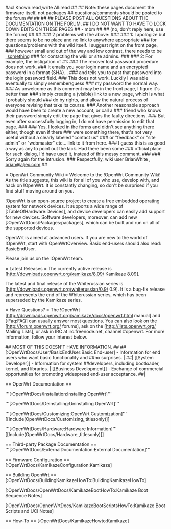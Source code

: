 \#acl Known:read,write All:read \#\# \#\# Note: these pages document the
firmware itself, not packages \#\# questions/comments should be posted
to the forum \#\# \#\# \#\# \#\# PLEASE POST ALL QUESTIONS ABOUT THE
DOCUMENTATION ON THE FORUM. \#\# I DO NOT WANT TO HAVE TO LOCK DOWN
EDITS ON THESE PAGES \#\# - mbm \#\# \#\# (no, don't reply here, use the
forum) \#\# \#\# \#\#\# 2 problems with the above: \#\#\# \#\#\# 1: I
apologize but there seems to be no place and no link to anywhere
appropriate \#\#\# for questions/problems with the wiki itself. I
suggest right on the front page, \#\#\# however small and out of the way
and low contrast, there needs to be \_[something]() \#\#\# for
contacting the wiki or site admins. \#\#\# \#\#\# 2: For example, the
instigation of \#1: \#\#\# The recover lost password procedure does not
work. \#\#\# It emails you your login name and an encrypted password in
a format {SHA}... \#\#\# and tells you to past that password into the
login password field. \#\#\# This does not work. Luckily I was able
eventually to simply remember/guess \#\#\# my password the normal way.
\#\#\# As unwelcome as this comment may be in the front page, I figure
it's better than \#\#\# simply creating a (visible) link to a new page,
which is what I probably should \#\#\# do by rights, and allow the
natural process of everyone revising that take its course. \#\#\#
Another reasonable approach would have been to create a new account, or
call a \#\#\# friend who knows their password simply edit the page that
gives the faulty directions. \#\#\# But even after successfully logging
in, I do not have permission to edit that page. \#\#\# \#\#\# Yes, I
looked in the forms and didn't see anything there either, though even if
there \#\#\# were something there, that's not very useful without a
clearly labeled "contact us" \#\#\# or "feedback" or "site admin" or
"webmaster" etc... link to it from here. \#\#\# I guess this is as good
a way as any to point out the lack. Had there been some \#\#\# official
place for such dialog, I'd have used it, instead of this messy comment.
\#\#\# \#\#\# Sorry again for the intrusion. \#\#\# Respectfully, wiki
user BrianWhite , <brian@aljex.com> \#\#

= OpenWrt Community Wiki = Welcome to the !OpenWrt Community Wiki! As
the title suggests, this wiki is for all of you who use, develop with,
and hack on !OpenWrt. It is constantly changing, so don't be surprised
if you find stuff moving around on you.

!OpenWrt is an open-source project to create a free embedded operating
system for network devices. It supports a wide range of
\[:TableOfHardware:Devices\], and device developers can easily add
support for new devices. Software developers, moreover, can add new
\[:OpenWrtDocs/Packages:packages\], which can be built and run on all of
the supported devices.

OpenWrt is aimed at advanced users. If you are new to the world of
!OpenWrt, start with OpenWrtOverview. Basic end-users should also read:
BasicEndUser.

Please join us on the !OpenWrt team.

= Latest Releases = The currently active release is
\[<http://downloads.openwrt.org/kamikaze/8.09/> Kamikaze 8.09\].

The latest and final release of the Whiterussian series is
\[<http://downloads.openwrt.org/whiterussian/0.9/> 0.9\]. It is a
bug-fix release and represents the end of the Whiterussian series, which
has been superseded by the Kamikaze series.

= Have Questions? = The !OpenWrt
\[<http://downloads.openwrt.org/kamikaze/docs/openwrt.html> manual\] and
\[:Faq:FAQ\] can usually answer most questions. You can also look on the
\[<http://forum.openwrt.org/> forums\], ask on the
\[<http://lists.openwrt.org/> Mailing Lists\], or ask in IRC at
irc.freenode.net, channel \#openwrt. For more information, follow your
interest below.

\#\# MOST OF THIS DOESN'T HAVE INFORMATION. \#\# \#\#
\[:OpenWrtDocs/User/BasicEndUser:Basic End-user\] - Information for end
users who want basic functionality and \#\#no surprises. | \#\#|
\[\[System Developer\]\] - Information for system \#\#developers,
including bootloader, kernel, and libraries. | \[\[Business
Development\]\] - Exchange of commercial opportunities for promoting
widespread end-user acceptance. \#\#|

== OpenWrt Documentation ==

'''\[:OpenWrtDocs/Installation:Installing OpenWrt\]'''

'''\[:OpenWrtDocs/Deinstalling:Uninstalling OpenWrt\]'''

'''\[:OpenWrtDocs/Customizing:OpenWrt Customization\]'''
\[\[Include(OpenWrtDocs/Customizing,,titlesonly)\]\]

'''\[:OpenWrtDocs/Hardware:Hardware Information\]'''
\[\[Include(OpenWrtDocs/Hardware,,titlesonly)\]\]

== Third-party Package Documentation ==
'''\[:OpenWrtDocs/ExternalDocumentation:External Documentation\]'''

== Firmware Configuration ==
\[:OpenWrtDocs/KamikazeConfiguration:Kamikaze\]

== Building OpenWrt ==
\[:OpenWrtDocs/BuildingKamikazeHowTo:BuildingKamikazeHowTo\]

\[:OpenWrtDocs/OpenWrtDocs/KamikazeBootHowTo:Kamikaze Boot Sequence
Notes\]

\[:OpenWrtDocs/OpnenWrtDocs/KamikazeBootScriptsHowTo:Kamikaze Boot
Scripts and UCI Notes\]

== How-To == \[:OpenWrtDocs/KamikazeHowto:Kamikaze\]
